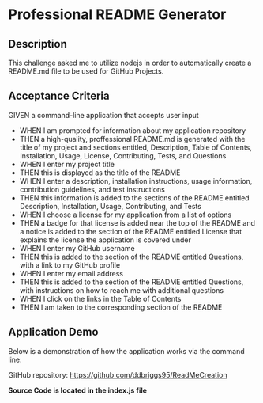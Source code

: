 # Professional README Generator

## Description

This challenge asked me to utilize nodejs in order to automatically create a README.md file to be used for GitHub Projects.

## Acceptance Criteria

GIVEN a command-line application that accepts user input

- WHEN I am prompted for information about my application repository
- THEN a high-quality, proffessional README.md is generated with the title of my project and sections entitled, Description, Table of Contents, Installation, Usage, License, Contributing, Tests, and Questions
- WHEN I enter my project title
- THEN this is displayed as the title of the README
- WHEN I enter a description, installation instructions, usage information, contribution guidelines, and test instructions
- THEN this information is added to the sections of the README entitled Description, Installation, Usage, Contributing, and Tests
- WHEN I choose a license for my application from a list of options
- THEN a badge for that license is added near the top of the README and a notice is added to the section of the README entitled License that explains the license the application is covered under
- WHEN I enter my GitHub username
- THEN this is added to the section of the README entitled Questions, with a link to my GitHub profile
- WHEN I enter my email address
- THEN this is added to the section of the README entitled Questions, with instructions on how to reach me with additional questions
- WHEN I click on the links in the Table of Contents
- THEN I am taken to the corresponding section of the README


## Application Demo

Below is a demonstration of how the application works via the command line:



GitHub repository: https://github.com/ddbriggs95/ReadMeCreation

**Source Code is located in the index.js file** 



